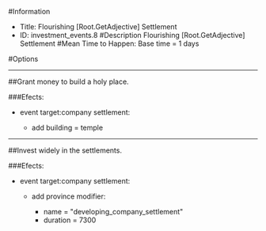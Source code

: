 #Information
 - Title: Flourishing [Root.GetAdjective] Settlement
 - ID: investment_events.8
#Description
Flourishing [Root.GetAdjective] Settlement
#Mean Time to Happen:
Base time = 1 days

#Options

___
##Grant money to build a holy place.

###Efects:<ul><li>event target:company settlement:</li><ul><li>add building = temple</li></ul></ul>

___
##Invest widely in the settlements.

###Efects:<ul><li>event target:company settlement:</li><ul><li>add province modifier:</li><ul><li>name = "developing_company_settlement"</li><li>duration = 7300</li></ul></ul></ul>
